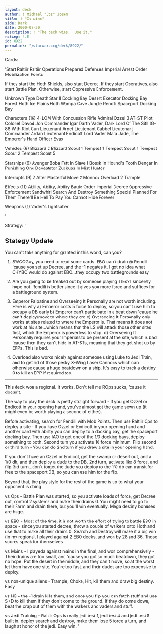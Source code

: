 ```yaml
---
layout: deck
author: ! Michael "Joz" Josem
title: ! "It wins"
side: Dark
date: 2000-07-30
description: ! "The deck wins.  Use it."
rating: 4.5
id: 8922
permalink: "/starwarsccg/deck/8922/"
---
```

Cards: 

'Start
Raltiir
Raltiir Operations
Prepared Defenses
Imperial Arrest Order
Mobilization Points

If they start the Hoth Shields, also start Decree.  If they start Operatives, also start Battle Plan.  Otherwise, start Oppressive Enforcement.

Unknown Type
       Death Star II Docking Bay
       Desert
       Executor Docking Bay
       Forest
       Hoth Ice Plains
       Hoth Wampa Cave
       Jungle
       Rendili
       Spaceport Docking Bay

Characters (16)
       4-LOM With Concussion Rifle
       Admiral Ozzel
     3 AT-ST Pilot
       Colonel Davod Jon
       Commander Igar
       Darth Vader, Dark Lord Of The Sith
       IG-88 With Riot Gun
       Lieutenant Arnet
       Lieutenant Cabbel
       Lieutenant Commander Ardan
       Lieutenant Endicott
       Lord Vader
       Mara Jade, The Emperor's Hand
       Officer Evax

Vehicles (6)
       Blizzard 2
       Blizzard Scout 1
       Tempest 1
       Tempest Scout 1
       Tempest Scout 2
       Tempest Scout 5

Starships (6)
       Avenger
       Boba Fett In Slave I
       Bossk In Hound's Tooth
       Dengar In Punishing One
       Devastator
       Zuckuss In Mist Hunter

Interrupts (9)
     2 Alter
       Masterful Move
     2 Monnok
       Overload
     2 Trample

Effects (11)
       Ability, Ability, Ability
       Battle Order
       Imperial Decree
       Oppressive Enforcement
       Sandwhirl
       Search And Destroy
       Something Special Planned For Them
       There'll Be Hell To Pay
       You Cannot Hide Forever

Weapons (1)
       Vader's Lightsaber

'

Strategy: '

Stategy Update
---------------------
You can't take anything for granted in this world, can you?

1.  SWCCGuy, you need to read some cards.  EBO can't drain @ Rendili 'cause you set up Decree, and the -1 negates it.  I got no idea what CHYBC would do against EBO...they occupy two battlegrounds easy

2. Are you going to be freaked out by someone playing TIEs?  I sincerely hope not.  Rendili is better since it gives you more force and suffices for a battleground system.

3. Emperor Palpatine and Overseeing It Personally are not worth including.  Here is why
a) Emperor costs 5 force to deploy, so you can't use him to occupy a DB early
b) Emperor can't participate in a beat down 'cause he can't deploy/move to where they are
c) Overseeing It Personally only works at sites related to where the Emperor is.  That means it does not work at his site...which means that the LS will attack those other sites first, which the Emperor is powerless to stop.
d) Overseeing It Personally requires your Imperials to be present at the site, which is bad 'cause then they can't hide in AT-STs, meaning that they get shot up by EPPs.  This is bad.

4. Overload also works nicely against someone using Luke to Jedi Train, and to get rid of those pesky X-Wing Laser Cannons which can otherwise cause a huge beatdown on a ship.  It's easy to track a destiny 0 to kill an EPP if required too.
-----------------------------

This deck won a regional.  It works.  Don't tell me ROps sucks, 'cause it doesn't.

The way to play the deck is pretty straight forward - If you get Ozzel or Endicott in your opening hand, you've almost got the game sewn up (it might even be worth playing a second of either).

Before activating, search for Rendili with Mob Points.	Then use Raltiir Ops to deploy a site - If you have Ozzel or Endicott in your opening hand and another card with ability you can deploy to a docking bay, get the spaceport docking bay.  Then use IAO to get one of the 1/0 docking bays, deploy something to both.  Second turn you activate 10 force minimum.  Flip second or third turn - You can do 2nd turn if you drew a site in your opening hand.

If you don't have an Ozzel or Endicot, get the swamp or desert out, and a 1/0 db, and then deploy a dude to the DB.  2nd turn, activate like 8 force, and flip 3rd turn...don't forget the dude you deploy to the 1/0 db can transit for free to the spaceport DB, so you can use him for the flip.

Beyond that, the play style for the rest of the game is up to what your opponent is doing

vs Ops - Battle Plan was started, so you activate loads of force, get Decree out, control 2 systems and make their drains 0.  You might need to go to their Farm and drain there, but you'll win eventually.  Mega destiny bonuses are huge.

vs EBO - Most of the time, it is not worth the effort of trying to battle EBO in space - since you started decree, throw a couple of walkers onto Hoth and use that to make all their drains 0.  Search and Destroy will make it a big win (in my regional, I played against 2 EBO decks, and won by 28 and 36.  Those scores speak for themselves

vs Mains - I playeda against mains in the final, and won comprehensively - Their drains are too small, and 'cause you got so much beatdown, they got no hope.	Put the desert in the middle, and they can't move, so at the worst let them have one site.  You're too fast, and their dudes are too expensive to deploy.

vs non-unique aliens - Trample, Choke, Hit, kill them and draw big destiny.  Easy

vs HB - the -1 drain kills them, and once you flip you can fetch stuff and use S+D to kill them if they don't come to the ground.  If they do come down, beat the crap out of them with the walkers and vaders and stuff.

vs Jedi Training - Raltiir Ops is really jedi test 1, jedi test 4 and jedi test 5 built in.  deploy search and destroy, make them lose 5 force a turn, and laugh at honor of the jedi.	Easy win. '
